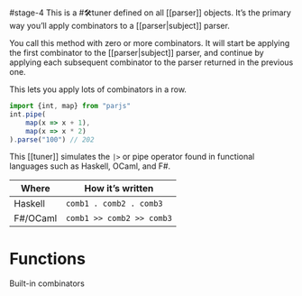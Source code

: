 #stage-4
This is a #🛠️tuner  defined on all [[parser]] objects. It’s the primary way you’ll apply combinators to a [[parser|subject]] parser. 

You call this method with zero or more combinators. It will start be applying the first combinator to the [[parser|subject]] parser, and continue by applying each subsequent combinator to the parser returned in the previous one.

This lets you apply lots of combinators in a row.

```ts title:pipe.ts
import {int, map} from "parjs"
int.pipe(
    map(x => x + 1),
    map(x => x * 2)
).parse("100") // 202
```

This [[tuner]] simulates the `|>` or pipe operator found in functional languages such as Haskell, OCaml, and F#. 

| Where    | How it’s written          |
| -------- | ------------------------- |
| Haskell  | `comb1 . comb2 . comb3`   |
| F#/OCaml | `comb1 >> comb2 >> comb3` |
# Functions
Built-in combinators 
